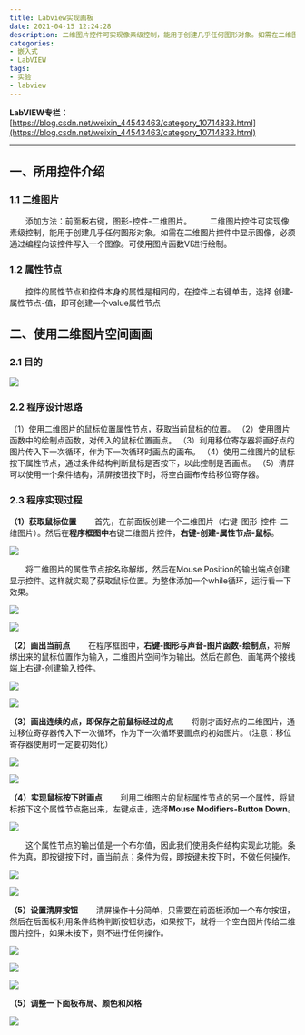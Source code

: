 ```yaml
---
title: Labview实现画板
date: 2021-04-15 12:24:28
description: 二维图片控件可实现像素级控制，能用于创建几乎任何图形对象。如需在二维图片控件中显示图像，必须通过编程向该控件写入一个图像。可使用图片函数VI进行绘制。
categories:
- 嵌入式
- LabVIEW
tags:
- 实验
- labview
---
```


**LabVIEW专栏：**[https://blog.csdn.net/weixin_44543463/category_10714833.html](https://blog.csdn.net/weixin_44543463/category_10714833.html)

---
## 一、所用控件介绍
### 1.1 二维图片
&emsp;&emsp;添加方法：前面板右键，图形-控件-二维图片。
&emsp;&emsp;二维图片控件可实现像素级控制，能用于创建几乎任何图形对象。如需在二维图片控件中显示图像，必须通过编程向该控件写入一个图像。可使用图片函数VI进行绘制。
### 1.2 属性节点
&emsp;&emsp;控件的属性节点和控件本身的属性是相同的，在控件上右键单击，选择  创建-属性节点-值，即可创建一个value属性节点
## 二、使用二维图片空间画画
### 2.1 目的



![](https://gitee.com/huffiema/pictures/raw/master/image/202112231745172-labview-drawpad-1.png)



### 2.2 程序设计思路
（1）使用二维图片的鼠标位置属性节点，获取当前鼠标的位置。
（2）使用图片函数中的绘制点函数，对传入的鼠标位置画点。
（3）利用移位寄存器将画好点的图片传入下一次循环，作为下一次循环时画点的画布。
（4）使用二维图片的鼠标按下属性节点，通过条件结构判断鼠标是否按下，以此控制是否画点。
（5）清屏可以使用一个条件结构，清屏按钮按下时，将空白画布传给移位寄存器。

### 2.3 程序实现过程
**（1）获取鼠标位置**
&emsp;&emsp;首先，在前面板创建一个二维图片（右键-图形-控件-二维图片）。然后在**程序框图中**右键二维图片控件，**右键-创建-属性节点-鼠标**。

![](https://gitee.com/huffiema/pictures/raw/master/image/202112231745410-labview-drawpad-2.png)

&emsp;&emsp;将二维图片的属性节点按名称解绑，然后在Mouse Position的输出端点创建显示控件。这样就实现了获取鼠标位置。为整体添加一个while循环，运行看一下效果。

![](https://gitee.com/huffiema/pictures/raw/master/image/202112231746815-labview-drawpad-3.png)



![](https://gitee.com/huffiema/pictures/raw/master/image/202112231746645-labview-drawpad-4.png)

**（2）画出当前点**
&emsp;&emsp;在程序框图中，**右键-图形与声音-图片函数-绘制点**，将解绑出来的鼠标位置作为输入，二维图片空间作为输出。然后在颜色、画笔两个接线端上右键-创建输入控件。

![](https://gitee.com/huffiema/pictures/raw/master/image/202112231746622-labview-drawpad-5.png)

![](https://gitee.com/huffiema/pictures/raw/master/image/202112231747657-labview-drawpad-6.png)



**（3）画出连续的点，即保存之前鼠标经过的点**
&emsp;&emsp;将刚才画好点的二维图片，通过移位寄存器传入下一次循环，作为下一次循环要画点的初始图片。（注意：移位寄存器使用时一定要初始化）

![](https://gitee.com/huffiema/pictures/raw/master/image/202112231747597-labview-drawpad-7.png)

![](https://gitee.com/huffiema/pictures/raw/master/image/202112231748368-labview-drawpad-8.png)



**（4）实现鼠标按下时画点**
&emsp;&emsp;利用二维图片的鼠标属性节点的另一个属性，将鼠标按下这个属性节点拖出来，左键点击，选择**Mouse Modifiers-Button Down**。

![](https://gitee.com/huffiema/pictures/raw/master/image/202112231748577-labview-drawpad-9.png)

&emsp;&emsp;这个属性节点的输出值是一个布尔值，因此我们使用条件结构实现此功能。条件为真，即按键按下时，画当前点；条件为假，即按键未按下时，不做任何操作。

![](https://gitee.com/huffiema/pictures/raw/master/image/202112231749773-labview-drawpad-10.png)

![](https://gitee.com/huffiema/pictures/raw/master/image/202112231749016-labview-drawpad-11.png)

**（5）设置清屏按钮**
&emsp;&emsp;清屏操作十分简单，只需要在前面板添加一个布尔按钮，然后在后面板利用条件结构判断按钮状态，如果按下，就将一个空白图片传给二维图片控件，如果未按下，则不进行任何操作。

![](https://gitee.com/huffiema/pictures/raw/master/image/202112231749583-labview-drawpad-12.png)

![](https://gitee.com/huffiema/pictures/raw/master/image/202112231750002-labview-drawpad-13.png)



![](https://gitee.com/huffiema/pictures/raw/master/image/202112231750575-labview-drawpad-14.png)



**（5）调整一下面板布局、颜色和风格**

![](https://gitee.com/huffiema/pictures/raw/master/image/202112231751449-labview-drawpad-15.png)

